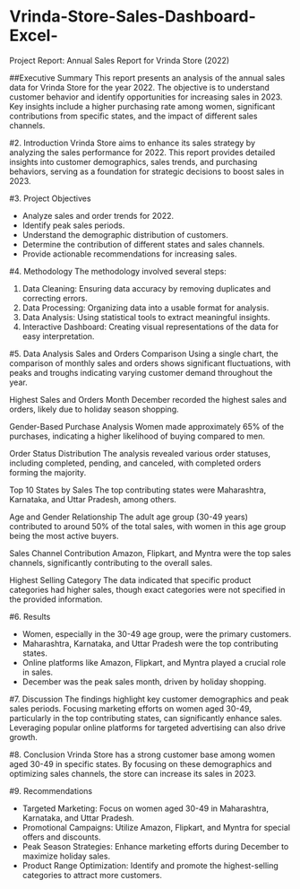 # Vrinda-Store-Sales-Dashboard-Excel-

Project Report: Annual Sales Report for Vrinda Store (2022)

 ##Executive Summary
This report presents an analysis of the annual sales data for Vrinda Store for the year 2022. The objective is to understand customer behavior and identify opportunities for increasing sales in 2023. Key insights include a higher purchasing rate among women, significant contributions from specific states, and the impact of different sales channels.

 #2. Introduction
Vrinda Store aims to enhance its sales strategy by analyzing the sales performance for 2022. This report provides detailed insights into customer demographics, sales trends, and purchasing behaviors, serving as a foundation for strategic decisions to boost sales in 2023.

 #3. Project Objectives
- Analyze sales and order trends for 2022.
- Identify peak sales periods.
- Understand the demographic distribution of customers.
- Determine the contribution of different states and sales channels.
- Provide actionable recommendations for increasing sales.

 #4. Methodology
The methodology involved several steps:
1. Data Cleaning: Ensuring data accuracy by removing duplicates and correcting errors.
2. Data Processing: Organizing data into a usable format for analysis.
3. Data Analysis: Using statistical tools to extract meaningful insights.
4. Interactive Dashboard: Creating visual representations of the data for easy interpretation.

 #5. Data Analysis
 Sales and Orders Comparison
Using a single chart, the comparison of monthly sales and orders shows significant fluctuations, with peaks and troughs indicating varying customer demand throughout the year.

 Highest Sales and Orders Month
December recorded the highest sales and orders, likely due to holiday season shopping.

 Gender-Based Purchase Analysis
Women made approximately 65% of the purchases, indicating a higher likelihood of buying compared to men.

 Order Status Distribution
The analysis revealed various order statuses, including completed, pending, and canceled, with completed orders forming the majority.

 Top 10 States by Sales
The top contributing states were Maharashtra, Karnataka, and Uttar Pradesh, among others.

 Age and Gender Relationship
The adult age group (30-49 years) contributed to around 50% of the total sales, with women in this age group being the most active buyers.

 Sales Channel Contribution
Amazon, Flipkart, and Myntra were the top sales channels, significantly contributing to the overall sales.

 Highest Selling Category
The data indicated that specific product categories had higher sales, though exact categories were not specified in the provided information.

 #6. Results
- Women, especially in the 30-49 age group, were the primary customers.
- Maharashtra, Karnataka, and Uttar Pradesh were the top contributing states.
- Online platforms like Amazon, Flipkart, and Myntra played a crucial role in sales.
- December was the peak sales month, driven by holiday shopping.

 #7. Discussion
The findings highlight key customer demographics and peak sales periods. Focusing marketing efforts on women aged 30-49, particularly in the top contributing states, can significantly enhance sales. Leveraging popular online platforms for targeted advertising can also drive growth.

 #8. Conclusion
Vrinda Store has a strong customer base among women aged 30-49 in specific states. By focusing on these demographics and optimizing sales channels, the store can increase its sales in 2023.

 #9. Recommendations
- Targeted Marketing: Focus on women aged 30-49 in Maharashtra, Karnataka, and Uttar Pradesh.
- Promotional Campaigns: Utilize Amazon, Flipkart, and Myntra for special offers and discounts.
- Peak Season Strategies: Enhance marketing efforts during December to maximize holiday sales.
- Product Range Optimization: Identify and promote the highest-selling categories to attract more customers.

